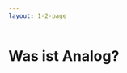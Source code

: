 ```yaml
---
layout: 1-2-page
---
```


# Was ist Analog?

<template v-slot:right>
<div class="px-8 pt-8 text-2xl leading-6">

## “Analog präsentiert sich als full-stack Meta-Framework für die Entwicklung von Anwendungen und Websites, wobei es Angular als Grundlage nutzt.
<br>

## Es reiht sich ein in die Familie der Meta-Frameworks wie Next.JS, Nuxt, SvelteKit und Qwik City. Es bietet eine ähnliche Entwicklungserfahrung, setzt dabei aber auf die Stärken von Angular.”

</div>

<div class="absolute bottom-16 right-8">

Übersetzung von: https://analogjs.org/docs

</div>
</template>

